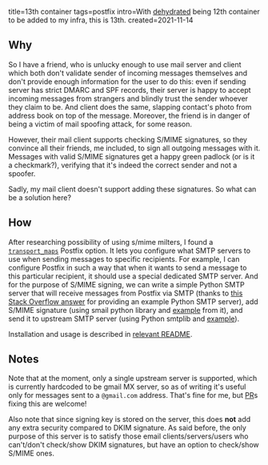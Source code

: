 title=13th container
tags=postfix
intro=With <a href='https://github.com/Lex-2008/containers/tree/master/dehydrated.cont'>dehydrated</a> being 12th container to be added to my infra, this is 13th.
created=2021-11-14

Why
---

So I have a friend, who is unlucky enough to use mail server and client which both
don't validate sender of incoming messages themselves and
don't provide enough information for the user to do this:
even if sending server has strict DMARC and SPF records,
their server is happy to accept incoming messages from strangers and blindly trust the sender whoever they claim to be.
And client does the same, slapping contact's photo from address book on top of the message.
Moreover, the friend is in danger of being a victim of mail spoofing attack, for some reason.

However, their mail client supports checking S/MIME signatures,
so they convince all their friends, me included, to sign all outgoing messages with it.
Messages with valid S/MIME signatures get a happy green padlock (or is it a checkmark?),
verifying that it's indeed the correct sender and not a spoofer.

Sadly, my mail client doesn't support adding these signatures.
So what can be a solution here?

How
---

After researching possibility of using s/mime milters,
I found a [`transport_maps`][p-tm] Postfix option.
It lets you configure what SMTP servers to use when sending messages to specific recipients.
For example, I can configure Postfix in such a way that when it wants to send a message to this particular recipient,
it should use a special dedicated SMTP server.
And for the purpose of S/MIME signing, we can write a simple Python SMTP server
that will receive messages from Postfix via SMTP
(thanks to [this Stack Overflow answer][so1] for providing an example Python SMTP server),
add S/MIME signature
(using smail python library and [example][smail2] from it),
and send it to upstream SMTP server
(using Python smtplib and [example][smtplib3]).

[p-tm]: http://www.postfix.org/postconf.5.html#transport_maps
[so1]: https://stackoverflow.com/a/2691249
[smail2]: https://pypi.org/project/python-smail/#signing
[smtplib3]: https://docs.python.org/3/library/smtplib.html#smtp-example

Installation and usage is described in [relevant README][readme].

[readme]: https://github.com/Lex-2008/containers/blob/master/padlock.cont/README.md#installation

Notes
-----

Note that at the moment, only a single upstream server is supported, which is currently hardcoded to be gmail MX server, so as of writing it's useful only for messages sent to a `@gmail.com` address. That's fine for me, but [PR][]s fixing this are welcome!

[PR]: https://github.com/Lex-2008/containers/edit/master/padlock.cont/data/serv.py

Also note that since signing key is stored on the server, this does **not** add any extra security compared to DKIM signature.
As said before, the only purpose of this server is to satisfy those email clients/servers/users who can't/don't check/show DKIM signatures, but have an option to check/show S/MIME ones.
